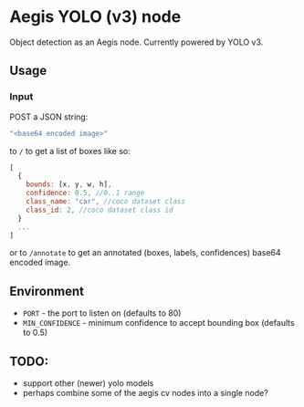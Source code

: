# Aegis YOLO (v3) node

Object detection as an Aegis node. Currently powered by YOLO v3.

## Usage
### Input
POST a JSON string:
```js
"<base64 encoded image>"
```
to `/` to get a list of boxes like so:
```js
[
  {
    bounds: [x, y, w, h],
    confidence: 0.5, //0..1 range
    class_name: "car", //coco dataset class
    class_id: 2, //coco dataset class id
  }
  ...
]
```
or to `/annotate` to get an annotated (boxes, labels, confidences) base64 encoded image.

## Environment
- `PORT` - the port to listen on (defaults to 80)
- `MIN_CONFIDENCE` - minimum confidence to accept bounding box (defaults to 0.5)

## TODO:
* support other (newer) yolo models
* perhaps combine some of the aegis cv nodes into a single node?
